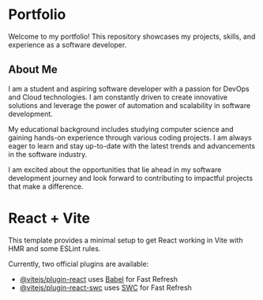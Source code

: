 # Portfolio

Welcome to my portfolio! This repository showcases my projects, skills, and experience as a software developer.

## About Me

I am a student and aspiring software developer with a passion for DevOps and Cloud technologies. I am constantly driven to create innovative solutions and leverage the power of automation and scalability in software development. 

My educational background includes studying computer science and gaining hands-on experience through various coding projects. I am always eager to learn and stay up-to-date with the latest trends and advancements in the software industry.

I am excited about the opportunities that lie ahead in my software development journey and look forward to contributing to impactful projects that make a difference.

# React + Vite

This template provides a minimal setup to get React working in Vite with HMR and some ESLint rules.

Currently, two official plugins are available:

- [@vitejs/plugin-react](https://github.com/vitejs/vite-plugin-react/blob/main/packages/plugin-react/README.md) uses [Babel](https://babeljs.io/) for Fast Refresh
- [@vitejs/plugin-react-swc](https://github.com/vitejs/vite-plugin-react-swc) uses [SWC](https://swc.rs/) for Fast Refresh
